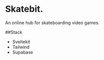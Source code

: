 # Skatebit.

An online hub for skateboarding video games.

##Stack
- Sveltekit
- Tailwind
- Supabase